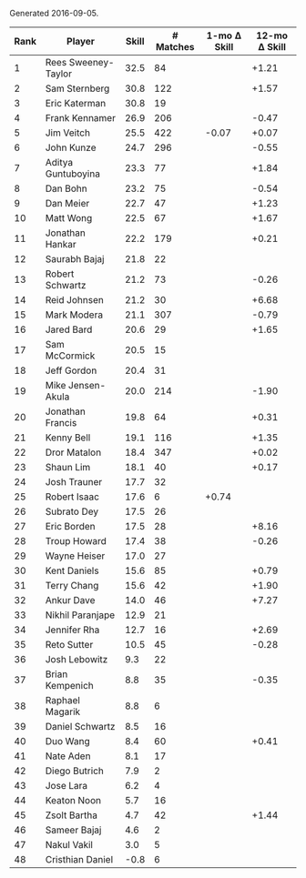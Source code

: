 Generated 2016-09-05.

| Rank | Player              | Skill | # Matches | 1-mo Δ Skill | 12-mo Δ Skill |
|------|---------------------|-------|-----------|--------------|---------------|
|    1 | Rees Sweeney-Taylor |  32.5 |        84 |              |         +1.21 |
|    2 | Sam Sternberg       |  30.8 |       122 |              |         +1.57 |
|    3 | Eric Katerman       |  30.8 |        19 |              |               |
|    4 | Frank Kennamer      |  26.9 |       206 |              |         -0.47 |
|    5 | Jim Veitch          |  25.5 |       422 |        -0.07 |         +0.07 |
|    6 | John Kunze          |  24.7 |       296 |              |         -0.55 |
|    7 | Aditya Guntuboyina  |  23.3 |        77 |              |         +1.84 |
|    8 | Dan Bohn            |  23.2 |        75 |              |         -0.54 |
|    9 | Dan Meier           |  22.7 |        47 |              |         +1.23 |
|   10 | Matt Wong           |  22.5 |        67 |              |         +1.67 |
|   11 | Jonathan Hankar     |  22.2 |       179 |              |         +0.21 |
|   12 | Saurabh Bajaj       |  21.8 |        22 |              |               |
|   13 | Robert Schwartz     |  21.2 |        73 |              |         -0.26 |
|   14 | Reid Johnsen        |  21.2 |        30 |              |         +6.68 |
|   15 | Mark Modera         |  21.1 |       307 |              |         -0.79 |
|   16 | Jared Bard          |  20.6 |        29 |              |         +1.65 |
|   17 | Sam McCormick       |  20.5 |        15 |              |               |
|   18 | Jeff Gordon         |  20.4 |        31 |              |               |
|   19 | Mike Jensen-Akula   |  20.0 |       214 |              |         -1.90 |
|   20 | Jonathan Francis    |  19.8 |        64 |              |         +0.31 |
|   21 | Kenny Bell          |  19.1 |       116 |              |         +1.35 |
|   22 | Dror Matalon        |  18.4 |       347 |              |         +0.02 |
|   23 | Shaun Lim           |  18.1 |        40 |              |         +0.17 |
|   24 | Josh Trauner        |  17.7 |        32 |              |               |
|   25 | Robert Isaac        |  17.6 |         6 |        +0.74 |               |
|   26 | Subrato Dey         |  17.5 |        26 |              |               |
|   27 | Eric Borden         |  17.5 |        28 |              |         +8.16 |
|   28 | Troup Howard        |  17.4 |        38 |              |         -0.26 |
|   29 | Wayne Heiser        |  17.0 |        27 |              |               |
|   30 | Kent Daniels        |  15.6 |        85 |              |         +0.79 |
|   31 | Terry Chang         |  15.6 |        42 |              |         +1.90 |
|   32 | Ankur Dave          |  14.0 |        46 |              |         +7.27 |
|   33 | Nikhil Paranjape    |  12.9 |        21 |              |               |
|   34 | Jennifer Rha        |  12.7 |        16 |              |         +2.69 |
|   35 | Reto Sutter         |  10.5 |        45 |              |         -0.28 |
|   36 | Josh Lebowitz       |   9.3 |        22 |              |               |
|   37 | Brian Kempenich     |   8.8 |        35 |              |         -0.35 |
|   38 | Raphael Magarik     |   8.8 |         6 |              |               |
|   39 | Daniel Schwartz     |   8.5 |        16 |              |               |
|   40 | Duo Wang            |   8.4 |        60 |              |         +0.41 |
|   41 | Nate Aden           |   8.1 |        17 |              |               |
|   42 | Diego Butrich       |   7.9 |         2 |              |               |
|   43 | Jose Lara           |   6.2 |         4 |              |               |
|   44 | Keaton Noon         |   5.7 |        16 |              |               |
|   45 | Zsolt Bartha        |   4.7 |        42 |              |         +1.44 |
|   46 | Sameer Bajaj        |   4.6 |         2 |              |               |
|   47 | Nakul Vakil         |   3.0 |         5 |              |               |
|   48 | Cristhian Daniel    |  -0.8 |         6 |              |               |